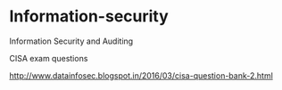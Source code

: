 # Information-security
Information Security and Auditing

CISA exam questions

http://www.datainfosec.blogspot.in/2016/03/cisa-question-bank-2.html
